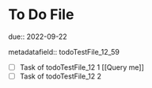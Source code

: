 # To Do File

due:: 2022-09-22

metadatafield:: todoTestFile_12\_59

- [ ] Task of todoTestFile_12 1 [[Query me]]
- [ ] Task of todoTestFile_12 2
